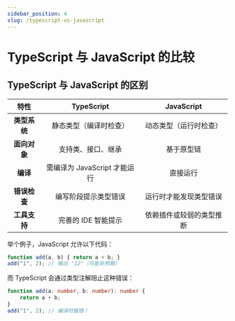 ```yaml
---
sidebar_position: 4
slug: /typescript-vs-javascript
---
```


# TypeScript 与 JavaScript 的比较



## TypeScript 与 JavaScript 的区别

|     特性     |          TypeScript          |        JavaScript        |
| :----------: | :--------------------------: | :----------------------: |
| **类型系统** |    静态类型（编译时检查）    |  动态类型（运行时检查）  |
| **面向对象** |      支持类、接口、继承      |        基于原型链        |
|   **编译**   | 需编译为 JavaScript 才能运行 |         直接运行         |
| **错误检查** |     编写阶段提示类型错误     |  运行时才能发现类型错误  |
| **工具支持** |     完善的 IDE 智能提示      | 依赖插件或较弱的类型推断 |

举个例子，JavaScript 允许以下代码：

```typescript
function add(a, b) { return a + b; }
add("1", 2); // 输出 "12"（可能非预期）
```

而 TypeScript 会通过类型注解阻止这种错误：

```typescript
function add(a: number, b: number): number {
    return a + b;
}
add("1", 2); // 编译时报错！
```


